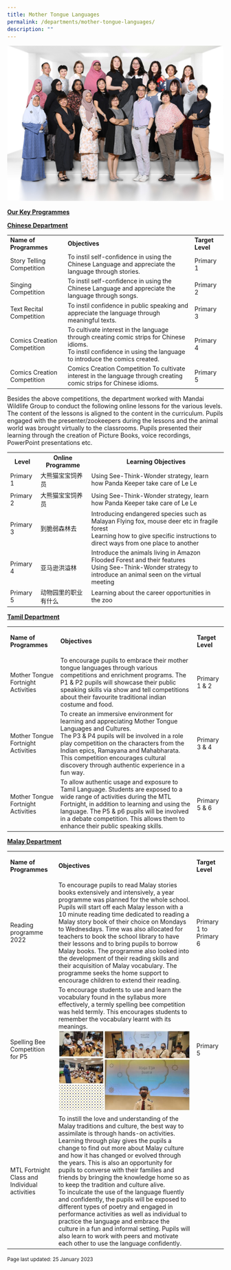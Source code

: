 ```yaml
---
title: Mother Tongue Languages
permalink: /departments/mother-tongue-languages/
description: ""
---
```

<img src="/images/MT.jpg">
<p><strong><u>Our Key Programmes</u></strong></p>
<p><strong><u>Chinese Department</u></strong></p>
<table>
<tbody>
<tr>
<td>
<strong>Name of Programmes</strong>
</td>
<td>
<strong>Objectives</strong>
</td>
<td>
<strong>Target Level</strong>
</td>
</tr>
<tr>
<td>Story Telling Competition</td>
<td>To instil self-confidence in using the Chinese Language and appreciate the language through stories.</td>
<td>Primary 1</td>
</tr>
<tr>
<td>Singing Competition</td>
<td>To instil self-confidence in using the Chinese Language and appreciate the language through songs.</td>
<td>Primary 2</td>
</tr>
<tr>
<td>Text Recital Competition</td>
<td>To instil confidence in public speaking and appreciate the language through meaningful texts.</td>
<td>Primary 3</td>
</tr>
<tr>
<td>Comics Creation Competition&nbsp;</td>
<td>To cultivate interest in the language through creating comic strips for Chinese idioms.<br />To instil confidence in using the language to introduce the comics created.
</td>
<td>Primary 4</td>
</tr>
<tr>
<td>Comics Creation Competition&nbsp;</td>
<td>Comics Creation Competition	To cultivate interest in the language through creating comic strips for Chinese idioms.</td>
<td>Primary 5</td>
</tr>
</tbody>
</table>
Besides the above competitions, the department worked with Mandai Wildlife Group to conduct the following online lessons for the various levels. The content of the lessons is aligned to the content in the curriculum. Pupils engaged with the presenter/zookeepers during the lessons and the animal world was brought virtually to the classrooms. Pupils presented their learning through the creation of Picture Books, voice recordings, PowerPoint presentations etc.<br>
<table>
	<tbody>
		<tr>
			<th>Level</th>
			<th>Online Programme</th>
			<th>Learning Objectives</th>
		</tr>
		<tr>
			<td>Primary 1</td>
			<td>大熊猫宝宝饲养员</td>
			<td>Using See-Think-Wonder strategy, learn how Panda Keeper take care of Le Le</td>
		</tr>
		<tr>
			<td>Primary 2</td>
			<td>大熊猫宝宝饲养员</td>
			<td>Using See-Think-Wonder strategy, learn how Panda Keeper take care of Le Le</td>
		</tr>
		<tr>
			<td>Primary 3</td>
			<td>到脆弱森林去</td>
			<td>Introducing endangered species such as Malayan Flying fox, mouse deer etc in fragile forest<br />Learning how to give specific instructions to direct ways from one place to another
</td>
		</tr>
		<tr>
			<td>Primary 4</td>
			<td>亚马逊洪溢林</td>
			<td>Introduce the animals living in Amazon Flooded Forest and their features<br />Using See-Think-Wonder strategy to introduce an animal seen on the virtual meeting
</td>
		</tr>
		<tr>
			<td>Primary 5</td>
			<td>动物园里的职业有什么</td>
			<td>Learning about the career opportunities in the zoo</td>
		</tr>
	</tbody>
	</table>
<p><strong><u>Tamil Department</u></strong></p>
<table>
<tbody>
<tr>
<td>
<p><strong>Name of Programmes</strong></p>
</td>
<td>
<p><strong>Objectives</strong></p>
</td>
<td>
<p><strong>Target Level</strong></p>
</td>
</tr>
<tr>
<td>Mother Tongue Fortnight Activities</td>
<td>To encourage pupils to embrace their mother tongue languages through various competitions and enrichment programs.&nbsp;The P1 &amp; P2 pupils will showcase their public speaking skills via show and tell competitions about their favourite traditional indian costume and food.</td>
<td>Primary 1 &amp; 2</td>
</tr>
<tr>
<td>Mother Tongue Fortnight Activities</td>
<td>To create an immersive environment for learning and appreciating Mother Tongue Languages and Cultures.<br />The P3 &amp; P4 pupils will be involved in a role play competition on the characters from the Indian epics, Ramayana and Mahabharata. This competition encourages cultural discovery through authentic experience in a fun way.</td>
<td>Primary 3 &amp; 4</td>
</tr>
<tr>
<td>Mother Tongue Fortnight Activities</td>
<td>To allow authentic usage and exposure to Tamil Language. Students are exposed to a wide range of activities during the MTL Fortnight, in addition to learning and using the language.&nbsp;The P5 &amp; p6 pupils will be involved in a debate competition. This allows them to enhance their public speaking skills.</td>
<td>Primary 5 &amp; 6</td>
</tr>
</tbody>
</table>
<p><strong><u>Malay Department</u></strong></p>
<table>
<tbody>
<tr>
<td>
<p><strong>Name of Programmes</strong></p>
</td>
<td>
<p><strong>Objectives</strong></p>
</td>
<td>
<p><strong>Target Level</strong></p>
</td>
</tr>
<tr>
<td>Reading programme 2022
</td>
<td>To encourage pupils to read Malay stories books extensively and intensively, a year programme was planned for the whole school. Pupils will start off each Malay lesson with a 10 minute reading time dedicated to reading a Malay story book of their choice on Mondays to Wednesdays. Time was also allocated for teachers to book the school library to have their lessons and to bring pupils to borrow Malay books. The programme also looked into the development of their reading skills and their acquisition of Malay vocabulary. The programme seeks the home support to encourage children to extend their reading.</td>
<td>Primary 1 to Primary 6</td>
</tr>
<tr>
<td>Spelling Bee Competition for P5</td>
<td>To encourage students to use and learn the vocabulary found in the syllabus more effectively, a termly spelling bee competition was held termly. This encourages students to remember the vocabulary learnt with its meanings.<br /><img src="/images/MT%20ML%20webpage.jpg"></td>
<td>Primary 5</td>
</tr>
<tr>
<td>MTL Fortnight Class and Individual activities</td>
<td>To instill the love and understanding of the Malay traditions and culture, the best way to assimilate is through hands-on activities. Learning through play gives the pupils a change to find out more about Malay culture and how it has changed or evolved through the years. This is also an opportunity for pupils to converse with their families and friends by bringing the knowledge home so as to keep the tradition and culture alive. <br />To inculcate the use of the language fluently and confidently, the pupils will be exposed to different types of poetry and engaged in performance activities as well as individual to practice the language and embrace the culture in a fun and informal setting. Pupils will also learn to work with peers and motivate each other to use the language confidently.</td>
</tr>
</tbody>
</table>
<small>Page last updated: 25 January 2023